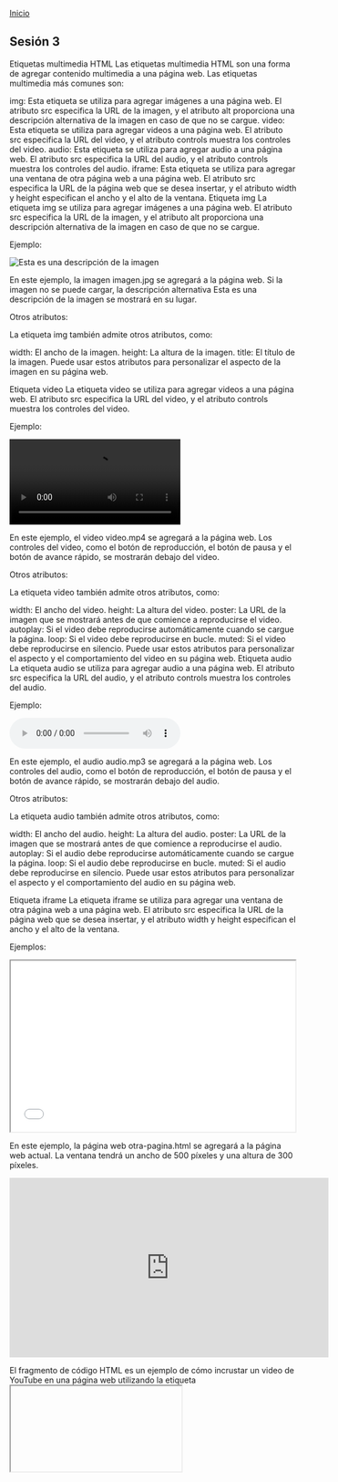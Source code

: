 <!-- No borrar o modificar -->
[Inicio](./index.md)

## Sesión 3 


<!-- Su documentación aquí -->


Etiquetas multimedia HTML
Las etiquetas multimedia HTML son una forma de agregar contenido multimedia a una página web. Las etiquetas multimedia más comunes son:

img: Esta etiqueta se utiliza para agregar imágenes a una página web. El atributo src especifica la URL de la imagen, y el atributo alt proporciona una descripción alternativa de la imagen en caso de que no se cargue.
video: Esta etiqueta se utiliza para agregar videos a una página web. El atributo src especifica la URL del video, y el atributo controls muestra los controles del video.
audio: Esta etiqueta se utiliza para agregar audio a una página web. El atributo src especifica la URL del audio, y el atributo controls muestra los controles del audio.
iframe: Esta etiqueta se utiliza para agregar una ventana de otra página web a una página web. El atributo src especifica la URL de la página web que se desea insertar, y el atributo width y height especifican el ancho y el alto de la ventana.
Etiqueta img
La etiqueta img se utiliza para agregar imágenes a una página web. El atributo src especifica la URL de la imagen, y el atributo alt proporciona una descripción alternativa de la imagen en caso de que no se cargue.

Ejemplo:

<img src="imagen.jpg" alt="Esta es una descripción de la imagen">

En este ejemplo, la imagen imagen.jpg se agregará a la página web. Si la imagen no se puede cargar, la descripción alternativa Esta es una descripción de la imagen se mostrará en su lugar.

Otros atributos:

La etiqueta img también admite otros atributos, como:

width: El ancho de la imagen.
height: La altura de la imagen.
title: El título de la imagen.
Puede usar estos atributos para personalizar el aspecto de la imagen en su página web.

Etiqueta video
La etiqueta video se utiliza para agregar videos a una página web. El atributo src especifica la URL del video, y el atributo controls muestra los controles del video.

Ejemplo:

<video src="video.mp4" controls></video>

En este ejemplo, el video video.mp4 se agregará a la página web. Los controles del video, como el botón de reproducción, el botón de pausa y el botón de avance rápido, se mostrarán debajo del video.

Otros atributos:

La etiqueta video también admite otros atributos, como:

width: El ancho del video.
height: La altura del video.
poster: La URL de la imagen que se mostrará antes de que comience a reproducirse el video.
autoplay: Si el video debe reproducirse automáticamente cuando se cargue la página.
loop: Si el video debe reproducirse en bucle.
muted: Si el video debe reproducirse en silencio.
Puede usar estos atributos para personalizar el aspecto y el comportamiento del video en su página web.
Etiqueta audio
La etiqueta audio se utiliza para agregar audio a una página web. El atributo src especifica la URL del audio, y el atributo controls muestra los controles del audio.

Ejemplo:

<audio src="audio.mp3" controls></audio>

En este ejemplo, el audio audio.mp3 se agregará a la página web. Los controles del audio, como el botón de reproducción, el botón de pausa y el botón de avance rápido, se mostrarán debajo del audio.

Otros atributos:

La etiqueta audio también admite otros atributos, como:

width: El ancho del audio.
height: La altura del audio.
poster: La URL de la imagen que se mostrará antes de que comience a reproducirse el audio.
autoplay: Si el audio debe reproducirse automáticamente cuando se cargue la página.
loop: Si el audio debe reproducirse en bucle.
muted: Si el audio debe reproducirse en silencio.
Puede usar estos atributos para personalizar el aspecto y el comportamiento del audio en su página web.

Etiqueta iframe
La etiqueta iframe se utiliza para agregar una ventana de otra página web a una página web. El atributo src especifica la URL de la página web que se desea insertar, y el atributo width y height especifican el ancho y el alto de la ventana.

Ejemplos:

<iframe src="otra-pagina.html" width="500" height="300"></iframe>

En este ejemplo, la página web otra-pagina.html se agregará a la página web actual. La ventana tendrá un ancho de 500 píxeles y una altura de 300 píxeles.

<iframe width="560" height="315" src="https://www.youtube.com/embed/v64KOxKVLVg" frameborder="0"
            allow="accelerometer; autoplay; encrypted-media; gyroscope; picture-in-picture" allowfullscreen></iframe>


El fragmento de código HTML es un ejemplo de cómo incrustar un video de YouTube en una página web utilizando la etiqueta <iframe>. Aquí tienes una explicación detallada de los atributos y su función en este código:

width="560" y height="315": Estos atributos definen el ancho y la altura del iframe en píxeles. En este caso, el iframe tendrá un ancho de 560 píxeles y una altura de 315 píxeles.

src="https://www.youtube.com/embed/v64KOxKVLVg": El atributo src especifica la URL del recurso incrustado. En este caso, la URL apunta a un video de YouTube con el identificador "v64KOxKVLVg". La parte /embed/ en la URL indica que se está incrustando un video.

frameborder="0": Este atributo define si se debe mostrar o no un borde alrededor del iframe. En este caso, se establece en "0" para que no se muestre ningún borde.

allow="accelerometer; autoplay; encrypted-media; gyroscope; picture-in-picture": El atributo allow especifica qué características del navegador están permitidas cuando se reproduce el contenido incrustado. Las opciones aquí indican que se permiten el uso del acelerómetro, la reproducción automática, la reproducción de medios encriptados, el giroscopio y la función "picture-in-picture" (imagen en imagen).

allowfullscreen: Este atributo permite que el iframe se expanda a pantalla completa cuando el usuario haga clic en el botón de pantalla completa en el reproductor de video.

Otros atributos:

La etiqueta iframe también admite otros atributos, como:

frameborder: El ancho del borde alrededor del iframe.
scrolling: Si el iframe debe tener barras de desplazamiento.
allowtransparency: Si el iframe debe ser transparente.
sandbox: Una lista de restricciones que se aplican al iframe.
Puede usar estos atributos para personalizar el aspecto y el comportamiento del iframe en su página web.

Nota:

Los iframes se utilizan a menudo para incrustar contenido de otras páginas web en su propia página web. Sin embargo, los iframes también pueden ser utilizados para fines maliciosos, como inyectar código malicioso en su página web. Por lo tanto, es importante utilizar los iframes con cuidado.

Los iframes no son compatibles con todos los navegadores.

Recursos:
Unsplash
Unsplash es un sitio web que ofrece fotos de alta calidad libres de regalías. Las fotos de Unsplash se pueden usar para cualquier propósito, personal o comercial, sin necesidad de atribución. El sitio web fue fundado en 2013 por Mikael Cho y Viktor Krastev, y desde entonces ha crecido hasta convertirse en uno de los sitios web de fotos libres de regalías más populares del mundo.

https://unsplash.com/es/explora

Pixabay
Pixabay es un sitio web que ofrece imágenes, videos y música libres de regalías. Las imágenes, videos y música de Pixabay se pueden usar para cualquier propósito, personal o comercial, sin necesidad de atribución. El sitio web fue fundado en 2010 por Hans Böck y se ha convertido en uno de los sitios web de medios libres más populares del mundo.

https://pixabay.com/es/

IconArchive
IconArchive es un sitio web que ofrece iconos gratuitos y de alta calidad para web y aplicaciones. Los iconos de IconArchive se pueden descargar en una variedad de formatos, incluyendo PNG, SVG, ICO y ICNS.

https://www.iconarchive.com/

Ejemplo Sitio Web con Multimedia
Este código HTML está creando una página web con diferentes elementos multimedia, incluyendo:

Etiquetas de encabezado <h1> y <h2> para títulos.
Párrafos <p> con descripciones.
Una imagen <img>
Un video <video> con controles.
Un audio <audio> con controles.
Un iframe de YouTube.
También tiene definidos estilos CSS dentro de la etiqueta <style> que incluyen:

Centrar los títulos y párrafos.
Dar formato a la imagen para centrarla y asignarle un ancho.
Aplicar reglas a los elementos multimedia para centrarlos, asignarles ancho/alto y espaciado inferior.


(
    <!DOCTYPE html>
<html>

<head>
    <title>Sitio web con multimedia</title>

    <style>
        /* Estilos generales */

        h1, h2 {
            text-align: center;
            font-size: 24px;
            font-weight: bold;
            margin-top: 40px;
            margin-bottom: 10px;
        }

        p {
            text-align: center;
        }

        img {
            display: block;
            margin: 0 auto;
            max-width: 100%;
            width: 400px;
            margin-bottom: 40px;
        }

        audio,
        video,
        iframe {
            display: block;
            margin: 0 auto;
            max-width: 100%;
            margin-bottom: 40px;
        }

        audio {
            width: 400px;
            margin-bottom: 40px;
        }

        video {
            height: 300px;
            margin-bottom: 40px;
        }

        iframe {
            height: 315px;
            width: 560px;
            margin-bottom: 40px;
        }
    </style>

</head>

<body>

    <div class="container">

        <h1>Sitio web con multimedia</h1>

        <h2>Imagen</h2>
        <p>La etiqueta img se utiliza para mostrar imágenes en la página.</p>

        <img src="imagen.jpg" alt="Imagen de ejemplo">

        <h2>Video</h2>
        <p>La etiqueta video reproduce videos, con controles para pausar/reproducir.</p>

        <video controls>
            <source src="video.mp4" type="video/mp4">
        </video>

        <h2>Audio</h2>
        <p>La etiqueta audio reproduce clips de sonido.</p>

        <audio controls>
            <source src="cancion.mp3" type="audio/mpeg">
        </audio>

        <h2>Iframe</h2>
        <p>El elemento iframe permite incrustar contenido externo como videos, mapas, etc.</p>

        <iframe width="560" height="315" src="https://www.youtube.com/embed/v64KOxKVLVg" frameborder="0"
            allow="accelerometer; autoplay; encrypted-media; gyroscope; picture-in-picture" allowfullscreen></iframe>

    </div>

</body>

</html>
)



